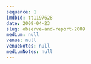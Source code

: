 ```yaml
---
sequence: 1
imdbId: tt1197628
date: 2009-04-23
slug: observe-and-report-2009
medium: null
venue: null
venueNotes: null
mediumNotes: null
---
```



